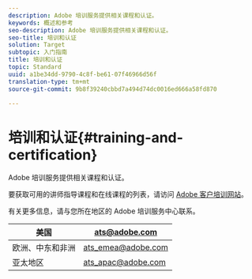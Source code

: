 ```yaml
---
description: Adobe 培训服务提供相关课程和认证。
keywords: 概述和参考
seo-description: Adobe 培训服务提供相关课程和认证。
seo-title: 培训和认证
solution: Target
subtopic: 入门指南
title: 培训和认证
topic: Standard
uuid: a1be34dd-9790-4c8f-be61-07f46966d56f
translation-type: tm+mt
source-git-commit: 9b8f39240cbbd7a494d74dc0016ed666a58fd870

---
```



# 培训和认证{#training-and-certification}

Adobe 培训服务提供相关课程和认证。

要获取可用的讲师指导课程和在线课程的列表，请访问 [Adobe 客户培训网站](https://training.adobe.com/training/courses.html#solution=adobeTarget)。

有关更多信息，请与您所在地区的 Adobe 培训服务中心联系。

| 美国 | [ats@adobe.com](mailto:ats@adobe.com) |
|---|---|
| 欧洲、中东和非洲 | [ats_emea@adobe.com](mailto:ats_emea@adobe.com) |
| 亚太地区 | [ats_apac@adobe.com](mailto:ats_apac@adobe.com) |

